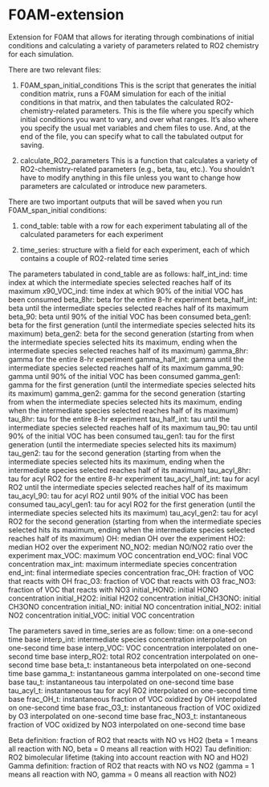 # F0AM-extension
Extension for F0AM that allows for iterating through combinations of initial conditions and calculating a variety of parameters related to RO2 chemistry for each simulation.

There are two relevant files:

1. F0AM_span_initial_conditions
This is the script that generates the initial condition matrix, runs a F0AM simulation for each of the initial conditions in that matrix, and then tabulates the calculated RO2-chemistry-related parameters.  This is the file where you specify which initial conditions you want to vary, and over what ranges.  It’s also where you specify the usual met variables and chem files to use.  And, at the end of the file, you can specify what to call the tabulated output for saving.

2. calculate_RO2_parameters
This is a function that calculates a variety of RO2-chemistry-related parameters (e.g., beta, tau, etc.).  You shouldn’t have to modify anything in this file unless you want to change how parameters are calculated or introduce new parameters. 

There are two important outputs that will be saved when you run F0AM_span_initial conditions:

1. cond_table: table with a row for each experiment tabulating all of the calculated parameters for each experiment

2. time_series: structure with a field for each experiment, each of which contains a couple of RO2-related time series

The parameters tabulated in cond_table are as follows:
half_int_ind: time index at which the intermediate species selected reaches half of its maximum
x90_VOC_ind: time index at which 90% of the initial VOC has been consumed
beta_8hr: beta for the entire 8-hr experiment
beta_half_int: beta until the intermediate species selected reaches half of its maximum
beta_90: beta until 90% of the initial VOC has been consumed
beta_gen1: beta for the first generation (until the intermediate species selected hits its maximum)
beta_gen2: beta for the second generation (starting from when the intermediate species selected hits its maximum, ending when the intermediate species selected reaches half of its maximum)
gamma_8hr: gamma for the entire 8-hr experiment
gamma_half_int: gamma until the intermediate species selected reaches half of its maximum
gamma_90: gamma until 90% of the initial VOC has been consumed
gamma_gen1: gamma for the first generation (until the intermediate species selected hits its maximum)
gamma_gen2: gamma for the second generation (starting from when the intermediate species selected hits its maximum, ending when the intermediate species selected reaches half of its maximum)
tau_8hr: tau for the entire 8-hr experiment
tau_half_int: tau until the intermediate species selected reaches half of its maximum
tau_90: tau until 90% of the initial VOC has been consumed
tau_gen1: tau for the first generation (until the intermediate species selected hits its maximum)
tau_gen2: tau for the second generation (starting from when the intermediate species selected hits its maximum, ending when the intermediate species selected reaches half of its maximum)
tau_acyl_8hr: tau for acyl RO2 for the entire 8-hr experiment
tau_acyl_half_int: tau for acyl RO2 until the intermediate species selected reaches half of its maximum
tau_acyl_90: tau for acyl RO2 until 90% of the initial VOC has been consumed
tau_acyl_gen1: tau for acyl RO2 for the first generation (until the intermediate species selected hits its maximum)
tau_acyl_gen2: tau for acyl RO2 for the second generation (starting from when the intermediate species selected hits its maximum, ending when the intermediate species selected reaches half of its maximum)
OH: median OH over the experiment
HO2: median HO2 over the experiment
NO_NO2: median NO/NO2 ratio over the experiment
max_VOC: maximum VOC concentration
end_VOC: final VOC concentration
max_int: maximum intermediate species concentration
end_int: final intermediate species concentration
frac_OH: fraction of VOC that reacts with OH
frac_O3: fraction of VOC that reacts with O3
frac_NO3: fraction of VOC that reacts with NO3
initial_HONO: initial HONO concentration
initial_H2O2: initial H2O2 concentration
initial_CH3ONO: initial CH3ONO concentration
initial_NO: initial NO concentration
initial_NO2: initial NO2 concentration
initial_VOC: initial VOC concentration

The parameters saved in time_series are as follow:
time: on a one-second time base
interp_int: intermediate species concentration interpolated on one-second time base
interp_VOC: VOC concentration interpolated on one-second time base
interp_RO2: total RO2 concentration interpolated on one-second time base
beta_t: instantaneous beta interpolated on one-second time base
gamma_t: instantaneous gamma interpolated on one-second time base
tau_t: instantaneous tau interpolated on one-second time base
tau_acyl_t: instantaneous tau for acyl RO2 interpolated on one-second time base
frac_OH_t: instantaneous fraction of VOC oxidized by OH interpolated on one-second time base
frac_O3_t: instantaneous fraction of VOC oxidized by O3 interpolated on one-second time base
frac_NO3_t: instantaneous fraction of VOC oxidized by NO3 interpolated on one-second time base

Beta definition: fraction of RO2 that reacts with NO vs HO2 (beta = 1 means all reaction with NO, beta = 0 means all reaction with HO2)
Tau definition: RO2 bimolecular lifetime (taking into account reaction with NO and HO2)
Gamma definition: fraction of RO2 that reacts with NO vs NO2 (gamma = 1 means all reaction with NO, gamma = 0 means all reaction with NO2)
